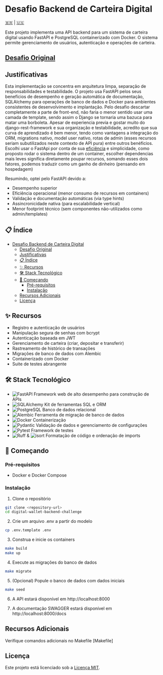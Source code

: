 # Desafio Backend de Carteira Digital

[🇧🇷](#) | [🇺🇸](README.md)

Este projeto implementa uma API backend para um sistema de carteira digital usando FastAPI e PostgreSQL containerizado com Docker. O sistema permite gerenciamento de usuários, autenticação e operações de carteira.

## [Desafio Original](https://github.com/WL-Consultings/challenges/tree/main/backend)

## Justificativas
Esta implementação se concentra em arquitetura limpa, separação de responsabilidades e testabilidade. O projeto usa FastAPI pelos seus benefícios de desempenho e geração automática de documentação, SQLAlchemy para operações de banco de dados e Docker para ambientes consistentes de desenvolvimento e implantação.
Pelo desafio descartar completamente a parte de front-end, não faria o menor sentido usar uma camada de template, sendo assim o Django se tornaria uma bazuca para matar uma borboleta.
Apesar de experiencia previa e gostar muito do django-rest-framework e sua organização e testabilidade, acredito que sua curva de aprendizado é bem menor, tendo como vantagens a integração do ORM, migrations nativo, model user nativo, rotas de admin (esses recursos seriam subutilizados neste contexto de API pura) entre outros benéficios. Escolhi usar o FastApi por conta de sua [eficiência](https://fastapi.tiangolo.com/#performance) e simplicidade, como proposto rodar o sistema dentro de um container, escolher dependencias mais leves significa diretamente poupar recursos, somando esses dois fatores, podemos traduzir como um ganho de dinheiro (pensando em hospedagem)

Resumindo, optei pelo FastAPI devido a:

- Desempenho superior
- Eficiência operacional (menor consumo de recursos em containers)
- Validação e documentação automáticas (via type hints)
- Assincronicidade nativa (para escalabilidade vertical)
- Menor footprint técnico (sem componentes não-utilizados como admin/templates)

## 📋 Índice
- [Desafio Backend de Carteira Digital](#desafio-backend-de-carteira-digital)
  - [Desafio Original](#desafio-original)
  - [Justificativas](#justificativas)
  - [📋 Índice](#-índice)
  - [✨ Recursos](#-recursos)
  - [🛠️ Stack Tecnológico](#️-stack-tecnológico)
  - [🚀 Começando](#-começando)
    - [Pré-requisitos](#pré-requisitos)
    - [Instalação](#instalação)
  - [Recursos Adicionais](#recursos-adicionais)
  - [Licença](#licença)

## ✨ Recursos
- Registro e autenticação de usuários
- Manipulação segura de senhas com bcrypt
- Autenticação baseada em JWT
- Gerenciamento de carteira (criar, depositar e transferir)
- Rastreamento de histórico de transações
- Migrações de banco de dados com Alembic
- Containerizado com Docker
- Suite de testes abrangente

## 🛠️ Stack Tecnológico
- ![FastAPI](https://img.shields.io/badge/FastAPI-005571?style=for-the-badge&logo=fastapi) Framework web de alto desempenho para construção de APIs
- ![SQLAlchemy](https://img.shields.io/badge/SQLAlchemy-CC2927?style=for-the-badge&logo=sqlalchemy&logoColor=white) Kit de ferramentas SQL e ORM
- ![PostgreSQL](https://img.shields.io/badge/PostgreSQL-316192?style=for-the-badge&logo=postgresql&logoColor=white) Banco de dados relacional
- ![Alembic](https://img.shields.io/badge/Alembic-2D3B4D?style=for-the-badge) Ferramenta de migração de banco de dados
- ![Docker](https://img.shields.io/badge/Docker-2496ED?style=for-the-badge&logo=docker&logoColor=white) Containerização
- ![Pydantic](https://img.shields.io/badge/Pydantic-E92063?style=for-the-badge&logo=pydantic&logoColor=white) Validação de dados e gerenciamento de configurações
- ![Pytest](https://img.shields.io/badge/Pytest-0A9EDC?style=for-the-badge&logo=pytest&logoColor=white) Framework de testes
- ![Ruff](https://img.shields.io/badge/Ruff-000000?style=for-the-badge) & ![isort](https://img.shields.io/badge/isort-3776AB?style=for-the-badge) Formatação de código e ordenação de imports

## 🚀 Começando

### Pré-requisitos
- Docker e Docker Compose

### Instalação
1. Clone o repositório
```bash
git clone <repository-url>
cd digital-wallet-backend-challenge
```
2. Crie um arquivo .env a partir do modelo
```bash
cp .env.template .env
```
3. Construa e inicie os containers
```bash
make build
make up
```
4. Execute as migrações do banco de dados
```bash
make migrate
```
5. (Opcional) Popule o banco de dados com dados iniciais
```bash
make seed
```
6. A API estará disponível em http://localhost:8000

7. A documentação SWAGGER estará disponível em http://localhost:8000/docs

## Recursos Adicionais
Verifique comandos adicionais no Makefile [Makefile]

## Licença
Este projeto está licenciado sob a [Licença MIT](LICENSE).